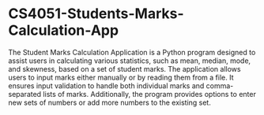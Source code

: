 # CS4051-Students-Marks-Calculation-App
The Student Marks Calculation Application is a Python program designed to assist users in calculating various statistics, such as mean, median, mode, and skewness, based on a set of student marks. The application allows users to input marks either manually or by reading them from a file. It ensures input validation to handle both individual marks and comma-separated lists of marks. Additionally, the program provides options to enter new sets of numbers or add more numbers to the existing set.
